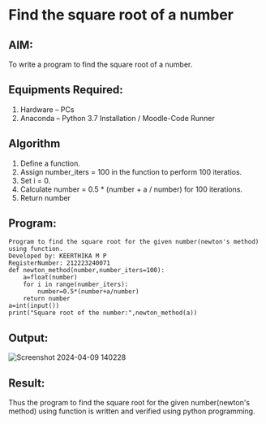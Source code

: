 # Find the square root of a number

## AIM:
To write a program to find the square root of a number.

## Equipments Required:
1. Hardware – PCs
2. Anaconda – Python 3.7 Installation / Moodle-Code Runner

## Algorithm
1. Define a function.
2. Assign number_iters = 100 in the function to perform 100 iteratios.
3. Set i = 0.
4. Calculate  number = 0.5 * (number + a / number) for 100 iterations.
5. Return number

## Program:
```
Program to find the square root for the given number(newton's method) using function.
Developed by: KEERTHIKA M P
RegisterNumber: 212223240071
def newton_method(number,number_iters=100):
    a=float(number)
    for i in range(number_iters):
        number=0.5*(number+a/number)
    return number
a=int(input())
print("Square root of the number:",newton_method(a))

```


## Output:


![Screenshot 2024-04-09 140228](https://github.com/Keerthika23013559/Square-root-of-a-number/assets/162658262/5022ee90-6cd6-46ed-abbe-cabfdafe7a7f)


## Result:
Thus the program to find the square root for the given number(newton's method) using function is written and verified using python programming.
